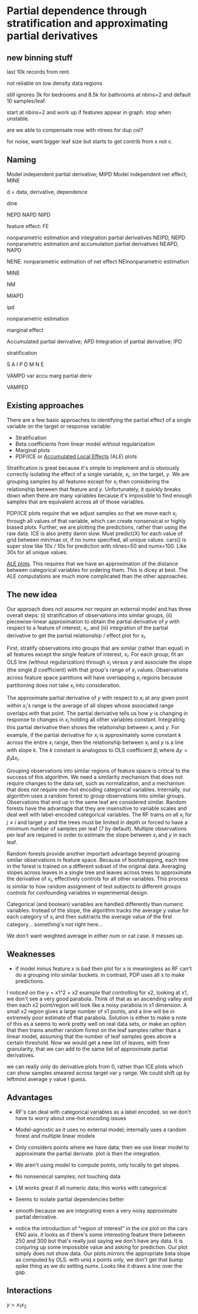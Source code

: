 # Partial dependence through stratification and approximating partial derivatives

## new binning stuff

last 10k records from rent.

not reliable on low density data regions

still ignores 3k for bedrooms and 8.5k for bathrooms at nbins=2 and default 10 samples/leaf.

start at nbins=2 and work up if features appear in graph. stop when unstable.

are we able to compensate now with ntrees for dup col?

for noise, want bigger leaf size but starts to get contrib from x not c.

## Naming

Model independent partial derivative; MIPD
Model independent net effect; MINE

d = data, derivative, dependence

dine

NEPD
NAPD
NIPD

feature effect: FE
 
nonparametric estimation and integration partial derivatives
NEIPD, NEPD
nonparametric estimation and accumulation partial derivatives
NEAPD, NAPD

NENE: nonparametric estimation of net effect
NEInonparametric estimation

MINE

NM

MIAPD

ipd

nonparametric estimation
 
marginal effect
 
Accumulated partial derivative; APD
Integration of partial derivative; IPD

stratification

S A I P D M N E

VAMPD
var accu marg partial deriv

VAMPED


## Existing approaches

There are a few basic approaches to identifying the partial effect of a single variable on the target or response variable:

* Stratification
* Beta coefficients from linear model without regularization
* Marginal plots
* PDP/ICE or [Accumulated Local Effects](https://arxiv.org/abs/1612.08468) (ALE) plots

Stratification is great because it's simple to implement and is obviously correctly isolating the effect of a single variable, $x_i$, on the target, $y$. We are grouping samples by all features except for $x_i$ then considering the relationship between that feature and $y$.   Unfortunately, it quickly breaks down when there are many variables because it's impossible to find enough samples that are equivalent across all of those variables.

PDP/ICE plots require that we adjust samples so that we move each $x_i$ through all values of that variable, which can create nonsensical or highly biased plots. Further, we are plotting the predictions, rather than using the raw data. ICE is also pretty damn slow. Must predict(X) for each value of grid between min/max or, if no numx specified, all unique values. cars() is super slow like 10s / 10s for prediction with nlines=50 and numx=100. Like 30s for all unique values.

[ALE plots](https://christophm.github.io/interpretable-ml-book/ale.html#disadvantages-7). This requires that we have an approximation of the distance between categorical variables for ordering them.  This is dicey at best. The ALE computations are much more complicated than the other approaches.

## The new idea

Our approach does not assume nor require an external model and has three overall steps: (i) stratification of observations into similar groups, (ii) piecewise-linear approximation to obtain the partial derivative of $y$ with respect to a feature of interest, $x_i$, and (iii) integration of the partial derivative to get the partial relationship / effect plot for $x_i$.
 
First, stratify observations into groups that are similar (rather than equal) in all features except the single feature of interest, $x_i$.  For each group, fit an OLS line (without regularization) through $x_i$ versus $y$ and associate the slope (the single $\beta$ coefficient) with that group's range of $x_i$ values.  Observations across feature space partitions will have overlapping $x_i$ regions because partitioning does not take $x_i$ into consideration.

The approximate partial derivative of $y$ with respect to $x_i$ at any given point within $x_i$'s range is the average of all slopes whose associated range overlaps with that point.  The partial derivative tells us how $y$ is changing in response to changes in $x_i$  holding all other variables constant. Integrating this partial derivative then shows the relationship between $x_i$ and $y$. For example, if the partial derivative for $x_i$ is approximately some constant $k$ across the entire $x_i$ range, then the relationship between $x_i$ and $y$ is a line with slope $k$.  The $k$ constant is analogous to OLS coefficient $\beta_i$ where $\Delta y = \beta_i \Delta x_i$.

Grouping observations into similar regions of feature space is critical to the success of this algorithm.  We need a similarity mechanism that does not require changes to the data set, such as normalization, and a mechanism that does not require one-hot encoding categorical variables.  Internally, our algorithm uses a random forest to group observations into similar groups. Observations that end up in the same leaf are considered similar. Random forests have the advantage that they are insensitive to variable scales and deal well with label-encoded categorical variables. The RF trains on all $x_j$ for $j \neq i$ and target $y$ and the trees must be limited in depth or forced to have a minimum number of samples per leaf (7 by default).  Multiple observations per leaf are required in order to estimate the slope between $x_i$ and $y$ in each leaf.

Random forests provide another important advantage beyond grouping similar observations in feature space. Because of bootstrapping, each tree in the forest is trained on a different subset of the original data. Averaging slopes across leaves in a single tree and leaves across trees to approximate the derivative of $x_i$, effectively controls for all other variables. This process is similar to how random assignment of test subjects to different groups controls for confounding variables in experimental design.

Categorical (and boolean) variables are handled differently than numeric variables. Instead of the slope, the algorithm tracks the average $y$ value for each category of $x_i$ and then subtracts the average value of the first category... something's not right here...

We don't want weighted average in either num or cat case. it messes up.

## Weaknesses

* if model minus feature x is bad then plot for x is meaningless as RF
can't do a grouping into similar buckets. in contrast, PDP uses all x to make
predictions.

I noticed on the y = x1^2 + x2 example that controlling for x2, looking at x1, we don't see a very good parabola. Think of that as an ascending valley and then each x2 point/region will look like a noisy parabola in x1 dimension. A small x2 region gives a large number of x1 points, and a line will be in extremely poor estimate of that parabola. Solution is either to make a note of this as a seems to work pretty well on real data sets, or make an option that then trains another random forest on the leaf samples rather than a linear model, assuming that the number of leaf samples goes above a certain threshold. Now we would get a new list of leaves, with finer granularity, that we can add to the same list of approximate partial derivatives.

we can really only do derivative plots from 0, rather than ICE plots which can show samples smeared across target var y range.  We could shift up by leftmost average y value I guess.

## Advantages

* RF's can deal with categorical variables as a label encoded, so we don't have to worry about one-hot encoding issues
 
* Model-agnostic as it uses no external model; internally uses a random forest and multiple linear models

* Only considers points where we have data; then we use linear model to
  approximate the partial derivate. plot is then the integration.

* We aren't using model to compute points, only locally to get slopes.

* No nonsensical samples; not touching data

* LM works great if all numeric data; this works with categorical

* Seems to isolate partial dependencies better

* smooth because we are integrating even a very noisy approximate partial derivative.

* notice the introduction of "region of interest" in the ice plot on the cars ENG axis. it looks as if there's some interesting feature there between 250 and 300 but that's really just saying we don't have any data. It is conjuring up some impossible value and asking for prediction. Our plot simply does not show data. Our plots mirrors the appropriate beta slope as computed by OLS. with uniq x points only, we don't get that bump spike thing as we do setting numx. Looks like it draws a line over the gap.

## Interactions

$y = x_1 x_2$